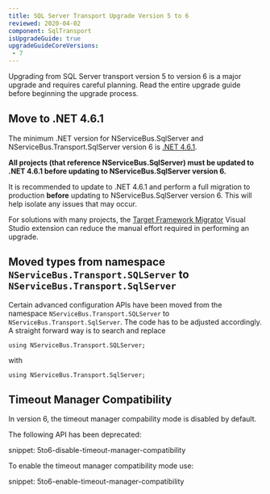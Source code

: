 ```yaml
---
title: SQL Server Transport Upgrade Version 5 to 6
reviewed: 2020-04-02
component: SqlTransport
isUpgradeGuide: true
upgradeGuideCoreVersions:
 - 7
---
```


Upgrading from SQL Server transport version 5 to version 6 is a major upgrade and requires careful planning. Read the entire upgrade guide before beginning the upgrade process.

## Move to .NET 4.6.1

The minimum .NET version for NServiceBus.SqlServer and NServiceBus.Transport.SqlServer version 6 is [.NET 4.6.1](https://dotnet.microsoft.com/download/dotnet-framework/net461).

**All projects (that reference NServiceBus.SqlServer) must be updated to .NET 4.6.1 before updating to NServiceBus.SqlServer version 6.**

It is recommended to update to .NET 4.6.1 and perform a full migration to production **before** updating to NServiceBus.SqlServer version 6. This will help isolate any issues that may occur.

For solutions with many projects, the [Target Framework Migrator](https://marketplace.visualstudio.com/items?itemName=PavelSamokha.TargetFrameworkMigrator) Visual Studio extension can reduce the manual effort required in performing an upgrade.

## Moved types from namespace `NServiceBus.Transport.SQLServer` to `NServiceBus.Transport.SqlServer`

Certain advanced configuration APIs have been moved from the namespace `NServiceBus.Transport.SQLServer` to `NServiceBus.Transport.SqlServer`. The code has to be adjusted accordingly. A straight forward way is to search and replace

```
using NServiceBus.Transport.SQLServer;
```

with

```
using NServiceBus.Transport.SqlServer;
```

## Timeout Manager Compatibility

In version 6, the timeout manager compability mode is disabled by default.

The following API has been deprecated:

snippet: 5to6-disable-timeout-manager-compatibility

To enable the timeout manager compatibility mode use:

snippet: 5to6-enable-timeout-manager-compatibility
